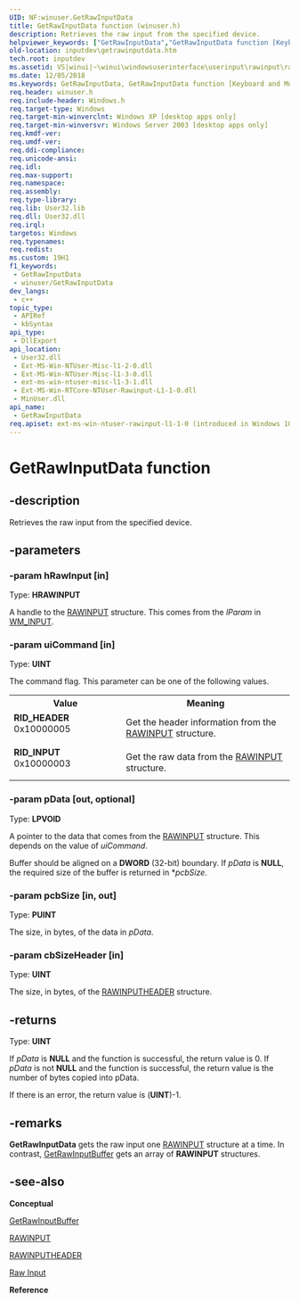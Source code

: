 ```yaml
---
UID: NF:winuser.GetRawInputData
title: GetRawInputData function (winuser.h)
description: Retrieves the raw input from the specified device.
helpviewer_keywords: ["GetRawInputData","GetRawInputData function [Keyboard and Mouse Input]","RID_HEADER","RID_INPUT","_win32_GetRawInputData","_win32_getrawinputdata_cpp","inputdev.getrawinputdata","winui._win32_getrawinputdata","winuser/GetRawInputData"]
old-location: inputdev\getrawinputdata.htm
tech.root: inputdev
ms.assetid: VS|winui|~\winui\windowsuserinterface\userinput\rawinput\rawinputreference\rawinputfunctions\getrawinputdata.htm
ms.date: 12/05/2018
ms.keywords: GetRawInputData, GetRawInputData function [Keyboard and Mouse Input], RID_HEADER, RID_INPUT, _win32_GetRawInputData, _win32_getrawinputdata_cpp, inputdev.getrawinputdata, winui._win32_getrawinputdata, winuser/GetRawInputData
req.header: winuser.h
req.include-header: Windows.h
req.target-type: Windows
req.target-min-winverclnt: Windows XP [desktop apps only]
req.target-min-winversvr: Windows Server 2003 [desktop apps only]
req.kmdf-ver: 
req.umdf-ver: 
req.ddi-compliance: 
req.unicode-ansi: 
req.idl: 
req.max-support: 
req.namespace: 
req.assembly: 
req.type-library: 
req.lib: User32.lib
req.dll: User32.dll
req.irql: 
targetos: Windows
req.typenames: 
req.redist: 
ms.custom: 19H1
f1_keywords:
 - GetRawInputData
 - winuser/GetRawInputData
dev_langs:
 - c++
topic_type:
 - APIRef
 - kbSyntax
api_type:
 - DllExport
api_location:
 - User32.dll
 - Ext-MS-Win-NTUser-Misc-l1-2-0.dll
 - Ext-MS-Win-NTUser-Misc-l1-3-0.dll
 - ext-ms-win-ntuser-misc-l1-3-1.dll
 - Ext-MS-Win-RTCore-NTUser-Rawinput-L1-1-0.dll
 - MinUser.dll
api_name:
 - GetRawInputData
req.apiset: ext-ms-win-ntuser-rawinput-l1-1-0 (introduced in Windows 10, version 10.0.14393)
---
```


# GetRawInputData function


## -description

Retrieves the raw input from the specified device.

## -parameters

### -param hRawInput [in]

Type: <b>HRAWINPUT</b>

A handle to the <a href="/windows/desktop/api/winuser/ns-winuser-rawinput">RAWINPUT</a> structure. This comes from the <i>lParam</i> in <a href="/windows/desktop/inputdev/wm-input">WM_INPUT</a>.

### -param uiCommand [in]

Type: <b>UINT</b>

The command flag. This parameter can be one of the following values. 

<table>
<tr>
<th>Value</th>
<th>Meaning</th>
</tr>
<tr>
<td width="40%"><a id="RID_HEADER"></a><a id="rid_header"></a><dl>
<dt><b>RID_HEADER</b></dt>
<dt>0x10000005</dt>
</dl>
</td>
<td width="60%">
Get the header information from the <a href="/windows/desktop/api/winuser/ns-winuser-rawinput">RAWINPUT</a> structure.

</td>
</tr>
<tr>
<td width="40%"><a id="RID_INPUT"></a><a id="rid_input"></a><dl>
<dt><b>RID_INPUT</b></dt>
<dt>0x10000003</dt>
</dl>
</td>
<td width="60%">
Get the raw data from the <a href="/windows/desktop/api/winuser/ns-winuser-rawinput">RAWINPUT</a> structure.

</td>
</tr>
</table>

### -param pData [out, optional]

Type: <b>LPVOID</b>

A pointer to the data that comes from the <a href="/windows/desktop/api/winuser/ns-winuser-rawinput">RAWINPUT</a> structure. This depends on the value of <i>uiCommand</i>.

Buffer should be aligned on a **DWORD** (32-bit) boundary. If <i>pData</i> is <b>NULL</b>, the required size of the buffer is returned in *<i>pcbSize</i>.

### -param pcbSize [in, out]

Type: <b>PUINT</b>

The size, in bytes, of the data in <i>pData</i>.

### -param cbSizeHeader [in]

Type: <b>UINT</b>

The size, in bytes, of the <a href="/windows/desktop/api/winuser/ns-winuser-rawinputheader">RAWINPUTHEADER</a> structure.

## -returns

Type: <b>UINT</b>

If <i>pData</i> is <b>NULL</b> and the function is successful, the return value is 0. If <i>pData</i> is not <b>NULL</b> and the function is successful, the return value is the number of bytes copied into pData.

If there is an error, the return value is (<b>UINT</b>)-1.

## -remarks

<b>GetRawInputData</b> gets the raw input one <a href="/windows/desktop/api/winuser/ns-winuser-rawinput">RAWINPUT</a> structure at a time. In contrast, <a href="/windows/desktop/api/winuser/nf-winuser-getrawinputbuffer">GetRawInputBuffer</a> gets an array of <b>RAWINPUT</b> structures.

## -see-also

<b>Conceptual</b>

<a href="/windows/desktop/api/winuser/nf-winuser-getrawinputbuffer">GetRawInputBuffer</a>

<a href="/windows/desktop/api/winuser/ns-winuser-rawinput">RAWINPUT</a>

<a href="/windows/desktop/api/winuser/ns-winuser-rawinputheader">RAWINPUTHEADER</a>

<a href="/windows/desktop/inputdev/raw-input">Raw Input</a>



<b>Reference</b>
